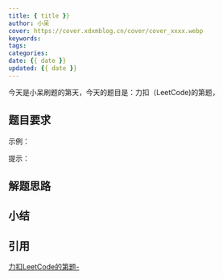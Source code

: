 ```yaml
---
title: { title }}
author: 小呆
cover: https://cover.xdxmblog.cn/cover/cover_xxxx.webp
keywords:
tags:
categories:
date: {{ date }}
updated: {{ date }}
---
```

今天是小呆刷题的第天，今天的题目是：力扣（LeetCode)的第题，

## 题目要求

> 
>

<!--more-->

示例：

提示：

## 解题思路

## 小结

## 引用

[力扣LeetCode的第题-]()
